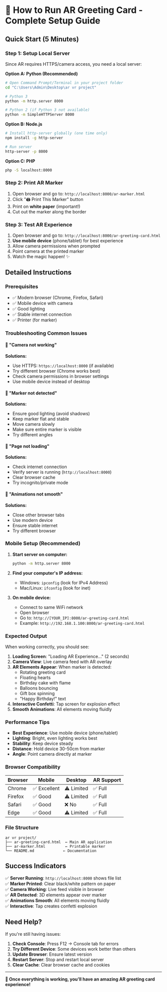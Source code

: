 # 🚀 How to Run AR Greeting Card - Complete Setup Guide

## Quick Start (5 Minutes)

### Step 1: Setup Local Server
Since AR requires HTTPS/camera access, you need a local server:

**Option A: Python (Recommended)**
```bash
# Open Command Prompt/Terminal in your project folder
cd "C:\Users\Admin\Desktop\ar vr project"

# Python 3
python -m http.server 8000

# Python 2 (if Python 3 not available)
python -m SimpleHTTPServer 8000
```

**Option B: Node.js**
```bash
# Install http-server globally (one time only)
npm install -g http-server

# Run server
http-server -p 8000
```

**Option C: PHP**
```bash
php -S localhost:8000
```

### Step 2: Print AR Marker
1. Open browser and go to: `http://localhost:8000/ar-marker.html`
2. Click "🖨️ Print This Marker" button
3. Print on **white paper** (important!)
4. Cut out the marker along the border

### Step 3: Test AR Experience
1. Open browser and go to: `http://localhost:8000/ar-greeting-card.html`
2. **Use mobile device** (phone/tablet) for best experience
3. Allow camera permissions when prompted
4. Point camera at the printed marker
5. Watch the magic happen! ✨

## Detailed Instructions

### Prerequisites
- ✅ Modern browser (Chrome, Firefox, Safari)
- ✅ Mobile device with camera
- ✅ Good lighting
- ✅ Stable internet connection
- ✅ Printer (for marker)

### Troubleshooting Common Issues

#### 🔴 "Camera not working"
**Solutions:**
- Use HTTPS: `https://localhost:8000` (if available)
- Try different browser (Chrome works best)
- Check camera permissions in browser settings
- Use mobile device instead of desktop

#### 🔴 "Marker not detected"
**Solutions:**
- Ensure good lighting (avoid shadows)
- Keep marker flat and stable
- Move camera slowly
- Make sure entire marker is visible
- Try different angles

#### 🔴 "Page not loading"
**Solutions:**
- Check internet connection
- Verify server is running (`http://localhost:8000`)
- Clear browser cache
- Try incognito/private mode

#### 🔴 "Animations not smooth"
**Solutions:**
- Close other browser tabs
- Use modern device
- Ensure stable internet
- Try different browser

### Mobile Setup (Recommended)

1. **Start server on computer:**
   ```bash
   python -m http.server 8000
   ```

2. **Find your computer's IP address:**
   - Windows: `ipconfig` (look for IPv4 Address)
   - Mac/Linux: `ifconfig` (look for inet)

3. **On mobile device:**
   - Connect to same WiFi network
   - Open browser
   - Go to: `http://[YOUR_IP]:8000/ar-greeting-card.html`
   - Example: `http://192.168.1.100:8000/ar-greeting-card.html`

### Expected Output

When working correctly, you should see:

1. **Loading Screen**: "Loading AR Experience..." (2 seconds)
2. **Camera View**: Live camera feed with AR overlay
3. **AR Elements Appear**: When marker is detected:
   - Rotating greeting card
   - Floating hearts
   - Birthday cake with flame
   - Balloons bouncing
   - Gift box spinning
   - "Happy Birthday!" text
4. **Interactive Confetti**: Tap screen for explosion effect
5. **Smooth Animations**: All elements moving fluidly

### Performance Tips

- **Best Experience**: Use mobile device (phone/tablet)
- **Lighting**: Bright, even lighting works best
- **Stability**: Keep device steady
- **Distance**: Hold device 30-50cm from marker
- **Angle**: Point camera directly at marker

### Browser Compatibility

| Browser | Mobile | Desktop | AR Support |
|---------|--------|---------|------------|
| Chrome  | ✅ Excellent | ⚠️ Limited | ✅ Full |
| Firefox | ✅ Good | ⚠️ Limited | ✅ Full |
| Safari  | ✅ Good | ❌ No | ✅ Full |
| Edge    | ✅ Good | ⚠️ Limited | ✅ Full |

### File Structure
```
ar vr project/
├── ar-greeting-card.html  ← Main AR application
├── ar-marker.html         ← Printable marker
└── README.md             ← Documentation
```

## Success Indicators

✅ **Server Running**: `http://localhost:8000` shows file list  
✅ **Marker Printed**: Clear black/white pattern on paper  
✅ **Camera Working**: Live feed visible in browser  
✅ **AR Detected**: 3D elements appear over marker  
✅ **Animations Smooth**: All elements moving fluidly  
✅ **Interactive**: Tap creates confetti explosion  

## Need Help?

If you're still having issues:

1. **Check Console**: Press F12 → Console tab for errors
2. **Try Different Device**: Some devices work better than others
3. **Update Browser**: Ensure latest version
4. **Restart Server**: Stop and restart local server
5. **Clear Cache**: Clear browser cache and cookies

---

**🎉 Once everything is working, you'll have an amazing AR greeting card experience!**
